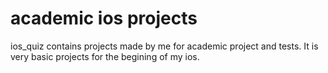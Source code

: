academic ios projects
========

ios_quiz contains projects made by me for academic project and tests. It is very basic projects for the begining of my ios.

